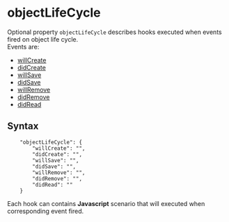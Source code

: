 # objectLifeCycle

Optional property `objectLifeCycle` describes hooks executed when events fired on object life cycle.   
Events are:  
* [willCreate](./store.objectlifecycle.willcreate.html)
* [didCreate](./store.objectlifecycle.didcreate.html)
* [willSave](./store.objectlifecycle.willsave.html)
* [didSave](./store.objectlifecycle.didsave.html)
* [willRemove](./store.objectlifecycle.willremove.html)
* [didRemove](./store.objectlifecycle.didremove.html)
* [didRead](./store.objectlifecycle.didread.html)

## Syntax  

```
    "objectLifeCycle": {
        "willCreate": "",
        "didCreate": "",
        "willSave": "",
        "didSave": "",
        "willRemove": "",
        "didRemove": "",
        "didRead": ""
    }
```  

Each hook can contains **Javascript** scenario that will executed when corresponding event fired.  
